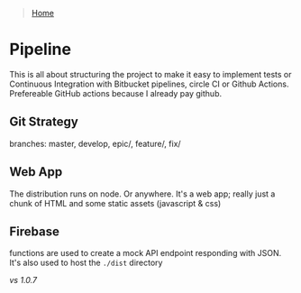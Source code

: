 > [Home](../README.md) 

# Pipeline
This is all about structuring the project to make it easy to implement tests or Continuous Integration with Bitbucket pipelines, circle CI or Github Actions. Prefereable GitHub actions because I already pay github.

## Git Strategy
branches: master, develop, epic/, feature/, fix/

## Web App
The distribution runs on node. Or anywhere. It's a web app; really just a chunk of HTML and some static assets (javascript & css)

## Firebase
functions are used to create a mock API endpoint responding with JSON. It's also used to host the `./dist` directory

_vs 1.0.7_
